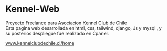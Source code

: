 # Kennel-Web
Proyecto Freelance para Asociacion Kennel Club de Chile<br/>
Esta pagina web desarrollada en html, css, tailwind, django, Js y mysql , y su posterios despliegue fue realizado en Cpanel.

www.kennelclubdechile.cl/home
